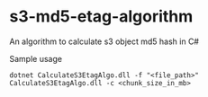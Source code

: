 # s3-md5-etag-algorithm
An algorithm to calculate s3 object md5 hash in C#

Sample usage
```
dotnet CalculateS3EtagAlgo.dll -f "<file_path>" CalculateS3EtagAlgo.dll -c <chunk_size_in_mb>
```
